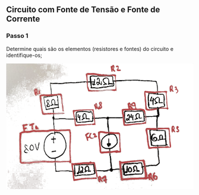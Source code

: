 ## Circuito com Fonte de Tensão e Fonte de Corrente

<div class="grid-50-50">

<div class="grid-element normal">

### Passo 1

Determine quais são os elementos (resistores e fontes) do circuito e identifique-os;

</div>

<div class="grid-element normal" style="margin: auto;">

<!-- _class: transparent -->
![](./img/circuito_2_1.png)

</div>

</div>

